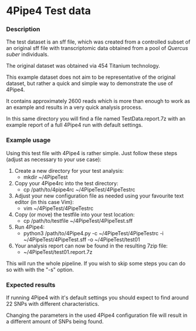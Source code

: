 4Pipe4 Test data
================

### Description

The test dataset is an sff file, which was created from a controlled subset of
an original sff file with transcriptomic data obtained from a pool of *Quercus
suber* individuals.

The original dataset was obtained via 454 Titanium technology.

This example dataset does not aim to be representative of the original dataset,
but rather a quick and simple way to demonstrate the use of 4Pipe4.

It contains approximately 2600 reads which is more than enough to work as an
example and results in a very quick analysis process.

In this same directory you will find a file named TestData.report.7z with an
example report of a full 4Pipe4 run with default settings.

### Example usage

Using this test file with 4Pipe4 is rather simple. Just follow these steps
(adjust as necessary to your use case):

1. Create a new directory for your test analysis:
    - mkdir ~/4PipeTest
2. Copy your 4Pipe4rc into the test directory:
    - cp /path/to/4pipe4rc ~/4PipeTest/4PipeTestrc
3. Adjust your new configuration file as needed using your favourite text editor
(in this case Vim):
    - vim ~/4PipeTest/4PipeTestrc
4. Copy (or move) the testfile into your test location:
    - cp /path/to/testfile ~/4PipeTest/4PipeTest.sff
5. Run 4Pipe4:
    - python3 /path/to/4Pipe4.py -c ~/4PipeTest/4PipeTestrc -i ~/4PipeTest/4PipeTest.sff -o ~/4PipeTest/test01
6. Your analysis report can now be found in the resulting 7zip file:
    - ~/4PipeTest/test01.report.7z

This will run the whole pipeline. If you wish to skip some steps you can do so
with with the "-s" option.

### Expected results

If running 4Pipe4 with it's default settings you should expect to find around
22 SNPs with different characteristics.

Changing the parameters in the used 4Pipe4 configuration file will result in a
different amount of SNPs being found.
